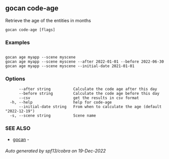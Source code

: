 ## gocan code-age

Retrieve the age of the entities in months

```
gocan code-age [flags]
```

### Examples

```

gocan age myapp --scene myscene
gocan age myapp --scene myscene --after 2022-01-01 --before 2022-06-30
gocan age myapp --scene myscene --initial-date 2021-01-01

```

### Options

```
      --after string          Calculate the code age after this day
      --before string         Calculate the code age before this day
      --csv                   get the results in csv format
  -h, --help                  help for code-age
      --initial-date string   From when to calculate the age (default "2022-12-19")
  -s, --scene string          Scene name
```

### SEE ALSO

* [gocan](gocan.md)	 - 

###### Auto generated by spf13/cobra on 19-Dec-2022
